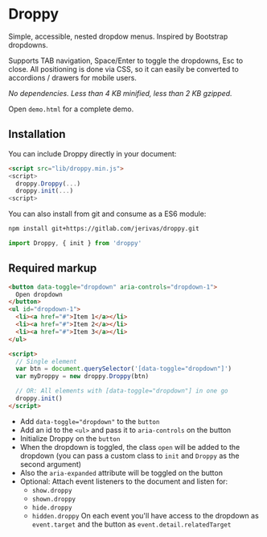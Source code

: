 # Droppy

Simple, accessible, nested dropdow menus. Inspired by Bootstrap dropdowns.

Supports TAB navigation, Space/Enter to toggle the dropdowns, Esc to close. All positioning is done via CSS, so it can easily be converted to accordions / drawers for mobile users.

*No dependencies. Less than 4 KB minified, less than 2 KB gzipped.*

Open `demo.html` for a complete demo.

## Installation

You can include Droppy directly in your document:

```html
<script src="lib/droppy.min.js">
<script>
  droppy.Droppy(...)
  droppy.init(...)
<script>
```

You can also install from git and consume as a ES6 module:

```bash
npm install git+https://gitlab.com/jerivas/droppy.git
```

```javascript
import Droppy, { init } from 'droppy'
```

## Required markup

```html
<button data-toggle="dropdown" aria-controls="dropdown-1">
  Open dropdown
</button>
<ul id="dropdown-1">
  <li><a href="#">Item 1</a></li>
  <li><a href="#">Item 2</a></li>
  <li><a href="#">Item 3</a></li>
</ul>

<script>
  // Single element
  var btn = document.querySelector('[data-toggle="dropdown"]')
  var myDroppy = new droppy.Droppy(btn)

  // OR: All elements with [data-toggle="dropdown"] in one go
  droppy.init()
</script>
```

- Add `data-toggle="dropdown"` to the `button`
- Add an id to the `<ul>` and pass it to `aria-controls` on the button
- Initialize Droppy on the `button`
- When the dropdown is toggled, the class `open` will be added to the dropdown (you can pass a custom class to `init` and `Droppy` as the second argument)
- Also the `aria-expanded` attribute will be toggled on the button
- Optional: Attach event listeners to the document and listen for:
  - `show.droppy`
  - `shown.droppy`
  - `hide.droppy`
  - `hidden.droppy`
  On each event you'll have access to the dropdown as `event.target` and the button as `event.detail.relatedTarget`
